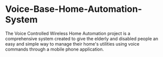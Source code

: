 # Voice-Base-Home-Automation-System
The Voice Controlled Wireless Home Automation project is a comprehensive system created  to give the elderly and disabled people an easy and simple way to manage their home's utilities  using voice commands through a mobile phone application.
